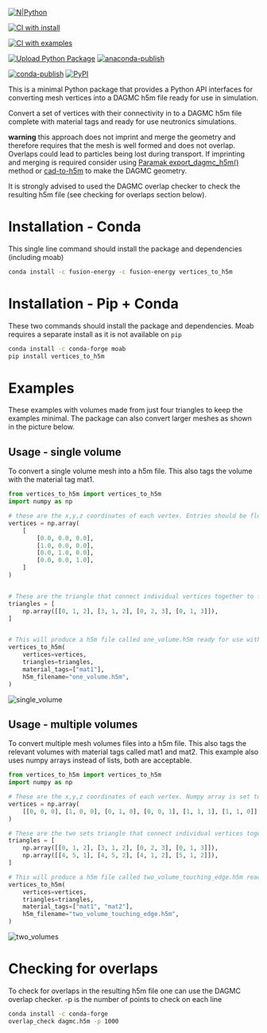 
[![N|Python](https://www.python.org/static/community_logos/python-powered-w-100x40.png)](https://www.python.org)

[![CI with install](https://github.com/fusion-energy/vertices_to_h5m/actions/workflows/ci_with_install.yml/badge.svg)](https://github.com/fusion-energy/vertices_to_h5m/actions/workflows/ci_with_install.yml)

[![CI with examples](https://github.com/fusion-energy/vertices_to_h5m/actions/workflows/ci_with_examples.yml/badge.svg)](https://github.com/fusion-energy/vertices_to_h5m/actions/workflows/ci_with_examples.yml)

[![Upload Python Package](https://github.com/fusion-energy/vertices_to_h5m/actions/workflows/python-publish.yml/badge.svg)](https://github.com/fusion-energy/vertices_to_h5m/actions/workflows/python-publish.yml)
[![anaconda-publish](https://github.com/fusion-energy/vertices_to_h5m/actions/workflows/anaconda-publish.yml/badge.svg)](https://github.com/fusion-energy/vertices_to_h5m/actions/workflows/anaconda-publish.yml)

[![conda-publish](https://anaconda.org/fusion-energy/vertices_to_h5m/badges/version.svg)](https://anaconda.org/fusion-energy/vertices_to_h5m)
[![PyPI](https://img.shields.io/pypi/v/stl-to-h5m?color=brightgreen&label=pypi&logo=grebrightgreenen&logoColor=green)](https://pypi.org/project/vertices_to_h5m/)

This is a minimal Python package that provides a Python API interfaces for converting mesh vertices into a DAGMC h5m file ready for use in simulation.

Convert a set of vertices with their connectivity in to a DAGMC h5m file complete with material tags and ready for use neutronics simulations.

**warning** this approach does not imprint and merge the geometry and therefore
requires that the mesh is well formed and does not overlap. Overlaps could lead
to particles being lost during transport. If imprinting and merging is required
consider using [Paramak export_dagmc_h5m()](https://paramak.readthedocs.io/en/main/)
method or [cad-to-h5m](https://github.com/fusion-energy/cad_to_h5m) to make the
DAGMC geometry.

It is strongly advised to used the DAGMC overlap checker to check the
resulting h5m file (see checking for overlaps section below).


# Installation - Conda

This single line command should install the package and dependencies (including moab)

```bash
conda install -c fusion-energy -c fusion-energy vertices_to_h5m
```

# Installation - Pip + Conda

These two commands should install the package and dependencies. Moab requires a separate install as it is not available on ```pip```

```bash
conda install -c conda-forge moab
pip install vertices_to_h5m
```

# Examples

These examples with volumes made from just four triangles to keep the examples minimal.
The package can also convert larger meshes as shown in the picture below.
## Usage - single volume

To convert a single volume mesh into a h5m file. This also tags the volume with the
material tag mat1.

```python
from vertices_to_h5m import vertices_to_h5m
import numpy as np

# these are the x,y,z coordinates of each vertex. Entries should be floats 
vertices = np.array(
    [
        [0.0, 0.0, 0.0],
        [1.0, 0.0, 0.0],
        [0.0, 1.0, 0.0],
        [0.0, 0.0, 1.0],
    ]
)


# These are the triangle that connect individual vertices together to form a continious surface and also a closed volume. Entries should be ints
triangles = [
    np.array([[0, 1, 2], [3, 1, 2], [0, 2, 3], [0, 1, 3]]),
]


# This will produce a h5m file called one_volume.h5m ready for use with DAGMC enabled codes.
vertices_to_h5m(
    vertices=vertices,
    triangles=triangles,
    material_tags=["mat1"],
    h5m_filename="one_volume.h5m",
)
```

![single_volume](images/single_volume.png)

## Usage - multiple volumes

To convert multiple mesh volumes files into a h5m file. This also tags the relevant volumes with material tags called mat1 and mat2. This example also uses numpy arrays instead of lists, both are acceptable.

```python
from vertices_to_h5m import vertices_to_h5m
import numpy as np

# These are the x,y,z coordinates of each vertex. Numpy array is set to type float to enforce floats
vertices = np.array(
    [[0, 0, 0], [1, 0, 0], [0, 1, 0], [0, 0, 1], [1, 1, 1], [1, 1, 0]], dtype="float64"
)

# These are the two sets triangle that connect individual vertices together to form a continious surfaces and also two closed volume.
triangles = [
    np.array([[0, 1, 2], [3, 1, 2], [0, 2, 3], [0, 1, 3]]),
    np.array([[4, 5, 1], [4, 5, 2], [4, 1, 2], [5, 1, 2]]),
]

# This will produce a h5m file called two_volume_touching_edge.h5m ready for use with DAGMC enabled codes
vertices_to_h5m(
    vertices=vertices,
    triangles=triangles,
    material_tags=["mat1", "mat2"],
    h5m_filename="two_volume_touching_edge.h5m",
)

```
![two_volumes](images/two_volumes.png)


# Checking for overlaps

To check for overlaps in the resulting h5m file one can use the DAGMC
overlap checker. -p is the number of points to check on each line

```bash
conda install -c conda-forge
overlap_check dagmc.h5m -p 1000
```
